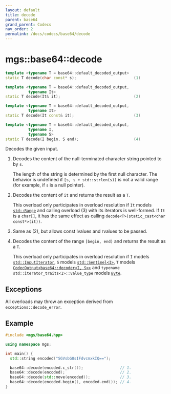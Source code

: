 ```yaml
---
layout: default
title: decode
parent: base64
grand_parent: Codecs
nav_order: 2
permalink: /docs/codecs/base64/decode
---
```


# mgs::base64::decode

```cpp
template <typename T = base64::default_decoded_output>
static T decode(char const* s);                         (1)

template <typename T = base64::default_decoded_output,
          typename It>
static T decode(It& it);                                (2)

template <typename T = base64::default_decoded_output,
          typename It>
static T decode(It const& it);                          (3)

template <typename T = base64::default_decoded_output,
          typename I,
          typename S>
static T decode(I begin, S end);                        (4)

```

Decodes the given input.

1. Decodes the content of the null-terminated character string pointed to by `s`.

    The length of the string is determined by the first null character.
    The behavior is undefined if `[s, s + std::strlen(s))` is not a valid range (for example, if `s` is a null pointer).

1. Decodes the content of `it` and returns the result as a `T`.

    This overload only participates in overload resolution if `It` models [`std::Range`]() and calling overload (3) with its iterators is well-formed.
    If `It` is a `char[]`, it has the same effect as calling `decode<T>(static_cast<char const*>(it))`.

1. Same as (2), but allows const lvalues and rvalues to be passed.

1. Decodes the content of the range `[begin, end)` and returns the result as a `T`.

    This overload only participates in overload resolution if `I` models [`std::InputIterator`](), `S` models [`std::Sentinel<I>`](), `T` models [`CodecOutput<base64::decoder<I, S>>`](/docs/concepts/codec_output) and `typename std::iterator_traits<I>::value_type` models [`Byte`](/docs/concepts/byte).

## Exceptions

All overloads may throw an exception derived from `exceptions::decode_error`.

## Example

```cpp
#include <mgs/base64.hpp>

using namespace mgs;

int main() {
  std::string encoded("SGVsbG8sIFdvcmxkIQ==");

  base64::decode(encoded.c_str());                // 1.
  base64::decode(encoded);                        // 2.
  base64::decode(std::move(encoded));             // 3.
  base64::decode(encoded.begin(), encoded.end()); // 4.
}
```
